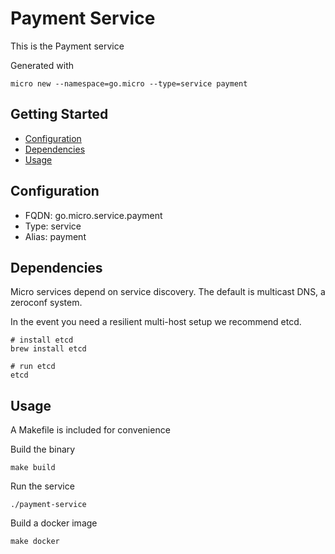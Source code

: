 # Payment Service

This is the Payment service

Generated with

```
micro new --namespace=go.micro --type=service payment
```

## Getting Started

- [Configuration](#configuration)
- [Dependencies](#dependencies)
- [Usage](#usage)

## Configuration

- FQDN: go.micro.service.payment
- Type: service
- Alias: payment

## Dependencies

Micro services depend on service discovery. The default is multicast DNS, a zeroconf system.

In the event you need a resilient multi-host setup we recommend etcd.

```
# install etcd
brew install etcd

# run etcd
etcd
```

## Usage

A Makefile is included for convenience

Build the binary

```
make build
```

Run the service
```
./payment-service
```

Build a docker image
```
make docker
```